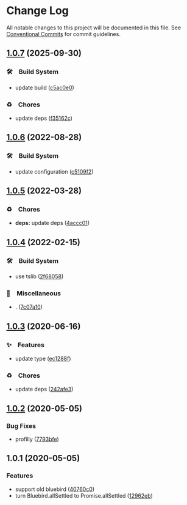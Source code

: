 # Change Log

All notable changes to this project will be documented in this file.
See [Conventional Commits](https://conventionalcommits.org) for commit guidelines.

## [1.0.7](https://github.com/bluelovers/ws-promise/compare/bluebird-allsettled@1.0.6...bluebird-allsettled@1.0.7) (2025-09-30)



### 🛠　Build System

* update build ([c5ac0e0](https://github.com/bluelovers/ws-promise/commit/c5ac0e0ffcd6cbd27cb23fba6748873a876dfeb0))


### ♻️　Chores

* update deps ([f35162c](https://github.com/bluelovers/ws-promise/commit/f35162cba113eb44c325a2d3ce6b16caa368a037))



## [1.0.6](https://github.com/bluelovers/ws-promise/compare/bluebird-allsettled@1.0.5...bluebird-allsettled@1.0.6) (2022-08-28)



### 🛠　Build System

* update configuration ([c5109f2](https://github.com/bluelovers/ws-promise/commit/c5109f2bb20806159185439b3264adae21425b73))



## [1.0.5](https://github.com/bluelovers/ws-promise/compare/bluebird-allsettled@1.0.4...bluebird-allsettled@1.0.5) (2022-03-28)


### ♻️　Chores

* **deps:** update deps ([4accc01](https://github.com/bluelovers/ws-promise/commit/4accc01657d5875c09fc9894db9cc159dc78f471))





## [1.0.4](https://github.com/bluelovers/ws-promise/compare/bluebird-allsettled@1.0.3...bluebird-allsettled@1.0.4) (2022-02-15)


### 🛠　Build System

* use tslib ([2f68058](https://github.com/bluelovers/ws-promise/commit/2f680585b44068eef291129eab5e2cda0c3341d6))


### 🔖　Miscellaneous

* . ([7c07a10](https://github.com/bluelovers/ws-promise/commit/7c07a10dd14b501575dccb995eedf1079a6d0c7f))





## [1.0.3](https://github.com/bluelovers/ws-promise/compare/bluebird-allsettled@1.0.2...bluebird-allsettled@1.0.3) (2020-06-16)


### ✨　Features

*  update type ([ec1288f](https://github.com/bluelovers/ws-promise/commit/ec1288fa2cf9341106f275e783f65dd13283dcc5))


### ♻️　Chores

*  update deps ([242afe3](https://github.com/bluelovers/ws-promise/commit/242afe30607898a9a6cf3826faf7a71c1293229b))





## [1.0.2](https://github.com/bluelovers/ws-promise/compare/bluebird-allsettled@1.0.1...bluebird-allsettled@1.0.2) (2020-05-05)


### Bug Fixes

* profilly ([7793bfe](https://github.com/bluelovers/ws-promise/commit/7793bfe43448014753d511892898bd40faa6ee1f))





## 1.0.1 (2020-05-05)


### Features

* support old bluebird ([40760c0](https://github.com/bluelovers/ws-promise/commit/40760c0fc56c7130c0a81256c09d8c0ad2d1b5c1))
* turn Bluebird.allSettled to Promise.allSettled ([12962eb](https://github.com/bluelovers/ws-promise/commit/12962eb1c3eb73496ec9d21b7fb131c3b9d0e837))
